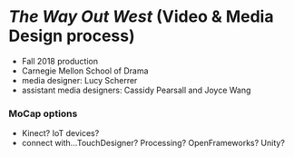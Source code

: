 # *The Way Out West* (Video & Media Design process)
- Fall 2018 production
- Carnegie Mellon School of Drama
- media designer: Lucy Scherrer
- assistant media designers: Cassidy Pearsall and Joyce Wang


### MoCap options
- Kinect? IoT devices?
- connect with...TouchDesigner? Processing? OpenFrameworks? Unity?
